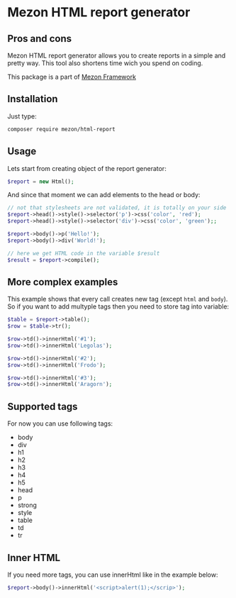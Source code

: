 # Mezon HTML report generator

## Pros and cons

Mezon HTML report generator allows you to create reports in a simple and pretty way. This tool also shortens time wich you spend on coding.

This package is a part of [Mezon Framework](https://github.com/alexdodonov/mezon)

## Installation

Just type:

```bash
composer require mezon/html-report
```

## Usage

Lets start from creating object of the report generator:

```php
$report = new Html();
```

And since that moment we can add elements to the head or body:

```php
// not that stylesheets are not validated, it is totally on your side
$report->head()->style()->selector('p')->css('color', 'red');
$report->head()->style()->selector('div')->css('color', 'green');;

$report->body()->p('Hello!');
$report->body()->div('World!');

// here we get HTML code in the variable $result
$result = $report->compile();
```

## More complex examples

This example shows that every call creates new tag (except `html` and `body`). So if you want to add multyple tags then you need to store tag into variable:

```php
$table = $report->table();
$row = $table->tr();

$row->td()->innerHtml('#1');
$row->td()->innerHtml('Legolas');

$row->td()->innerHtml('#2');
$row->td()->innerHtml('Frodo');

$row->td()->innerHtml('#3');
$row->td()->innerHtml('Aragorn');
```

## Supported tags

For now you can use following tags:

- body
- div
- h1
- h2
- h3
- h4
- h5
- head
- p
- strong
- style
- table
- td
- tr

## Inner HTML

If you need more tags, you can use innerHtml like in the example below:

```php
$report->body()->innerHtml('<script>alert(1);</scrip>');
```